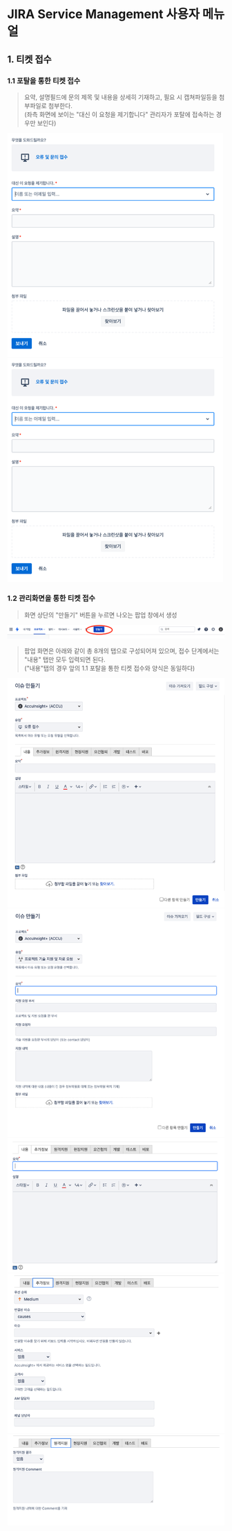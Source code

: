 # JIRA Service Management 사용자 메뉴얼

## 1. 티켓 접수

### 1.1 포탈을 통한 티켓 접수
> 요약, 설명필드에 문의 제목 및 내용을 상세히 기재하고, 필요 시 캡쳐파일등을 첨부파일로 첨부한다.<br>
  (좌측 화면에 보이는 "대신 이 요청을 제기합니다" 관리자가 포탈에 접속하는 경우만 보인다)
<kbd>
    <img src = ./images/user_001.png width=500>
</kbd>
<kbd>
    <img src = ./images/user_001.png width=500>
</kbd>

### 1.2 관리화면을 통한 티켓 접수
> 화면 상단의 "만들기" 버튼을 누르면 나오는 팝업 창에서 생성
<kbd>
    <img src = ./images/user_002.png>
</kbd>

> 팝업 화면은 아래와 같이 총 8개의 탭으로 구성되어져 있으며, 접수 단계에서는 "내용" 탭만 모두 입력되면 된다.<br>
  ("내용"탭의 경우 앞의 1.1 포탈을 통한 티켓 접수와 양식은 동일하다)
<kbd>
    <img src = ./images/user_003.png>
</kbd>

<kbd>
    <img src = ./images/user_004.png>
</kbd>

<kbd>
    <img src = ./images/user_005.png>
</kbd>

<kbd>
    <img src = ./images/user_006.png>
</kbd>
<kbd>
    <img src = ./images/user_007.png>
</kbd>